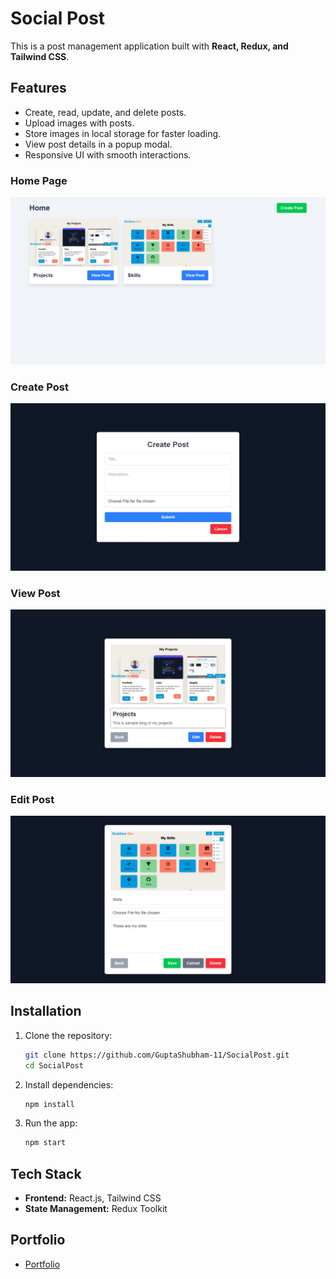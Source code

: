 # Social Post

This is a post management application built with **React, Redux, and Tailwind CSS**.

## Features

- Create, read, update, and delete posts.
- Upload images with posts.
- Store images in local storage for faster loading.
- View post details in a popup modal.
- Responsive UI with smooth interactions.


### Home Page
![Home Page](./screenshotsOfSocialPost/Home.jpeg)

### Create Post
![Create Post](./screenshotsOfSocialPost/CreatePost.jpeg)

### View Post
![View Post](./screenshotsOfSocialPost/Post.jpeg)

### Edit Post
![Edit Post](./screenshotsOfSocialPost/EditPost.jpeg)

## Installation

1. Clone the repository:
   ```sh
   git clone https://github.com/GuptaShubham-11/SocialPost.git
   cd SocialPost
   ```

2. Install dependencies:
   ```sh
   npm install
   ```

3. Run the app:
   ```sh
   npm start
   ```

## Tech Stack

- **Frontend:** React.js, Tailwind CSS
- **State Management:** Redux Toolkit

## Portfolio

- [Portfolio](https://gupta-shubham-11.vercel.app)
